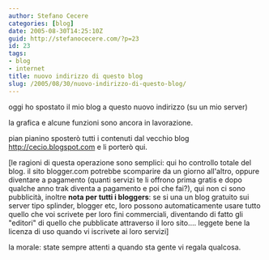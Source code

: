```yaml
---
author: Stefano Cecere
categories: [blog]
date: 2005-08-30T14:25:10Z
guid: http://stefanocecere.com/?p=23
id: 23
tags:
- blog
- internet
title: nuovo indirizzo di questo blog
slug: /2005/08/30/nuovo-indirizzo-di-questo-blog/
---
```


oggi ho spostato il mio blog a questo nuovo indirizzo (su un mio server)

la grafica e alcune funzioni sono ancora in lavorazione.
  
pian pianino sposterò tutti i contenuti dal vecchio blog <http://cecio.blogspot.com> e li porterò qui.

[le ragioni di questa operazione sono semplici: qui ho controllo totale del blog. il sito blogger.com potrebbe scomparire da un giorno all'altro, oppure diventare a pagamento (quanti servizi te li offrono prima gratis e dopo qualche anno trak diventa a pagamento e poi che fai?), qui non ci sono pubblicità, inoltre **nota per tutti i bloggers**: se si una un blog gratuito sui server tipo splinder, blogger etc, loro possono automaticamente usare tutto quello che voi scrivete per loro fini commerciali, diventando di fatto gli "editori" di quello che pubblicate attraverso il loro sito…. leggete bene la licenza di uso quando vi iscrivete ai loro servizi]

la morale: state sempre attenti a quando sta gente vi regala qualcosa.